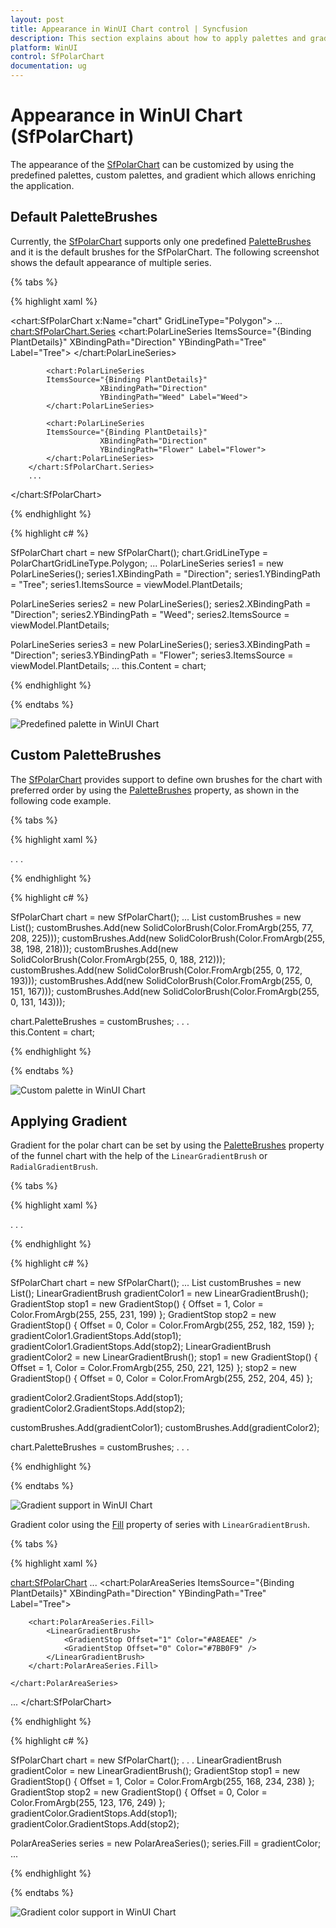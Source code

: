 ```yaml
---
layout: post
title: Appearance in WinUI Chart control | Syncfusion
description: This section explains about how to apply palettes and gradient in the Syncfusion WinUI Chart (SfPolarChart) control
platform: WinUI
control: SfPolarChart
documentation: ug
---
```


# Appearance in WinUI Chart (SfPolarChart)

The appearance of the [SfPolarChart](https://help.syncfusion.com/cr/winui/Syncfusion.UI.Xaml.Charts.SfPolarChart.html) can be customized by using the predefined palettes, custom palettes, and gradient which allows enriching the application.

## Default PaletteBrushes

Currently, the [SfPolarChart](https://help.syncfusion.com/cr/winui/Syncfusion.UI.Xaml.Charts.SfPolarChart.html) supports only one predefined [PaletteBrushes](https://help.syncfusion.com/cr/winui/Syncfusion.UI.Xaml.Charts.SfPolarChart.html#Syncfusion_UI_Xaml_Charts_SfPolarChart_PaletteBrushes) and it is the default brushes for the SfPolarChart. The following screenshot shows the default appearance of multiple series.

{% tabs %}

{% highlight xaml %}

<chart:SfPolarChart x:Name="chart"
                    GridLineType="Polygon">
        ...
        <chart:SfPolarChart.Series>
            <chart:PolarLineSeries
			ItemsSource="{Binding PlantDetails}" 
                        XBindingPath="Direction"
                        YBindingPath="Tree" Label="Tree">
            </chart:PolarLineSeries>

            <chart:PolarLineSeries
			ItemsSource="{Binding PlantDetails}" 
                        XBindingPath="Direction"
                        YBindingPath="Weed" Label="Weed">
            </chart:PolarLineSeries>

            <chart:PolarLineSeries
			ItemsSource="{Binding PlantDetails}" 
                        XBindingPath="Direction"
                        YBindingPath="Flower" Label="Flower">
            </chart:PolarLineSeries>
        </chart:SfPolarChart.Series>
        ...
</chart:SfPolarChart>

{% endhighlight %}

{% highlight c# %}

SfPolarChart chart = new SfPolarChart();
chart.GridLineType = PolarChartGridLineType.Polygon;
...
PolarLineSeries series1 = new PolarLineSeries();
series1.XBindingPath = "Direction";
series1.YBindingPath = "Tree";
series1.ItemsSource = viewModel.PlantDetails;

PolarLineSeries series2 = new PolarLineSeries();
series2.XBindingPath = "Direction";
series2.YBindingPath = "Weed";
series2.ItemsSource = viewModel.PlantDetails;

PolarLineSeries series3 = new PolarLineSeries();
series3.XBindingPath = "Direction";
series3.YBindingPath = "Flower";
series3.ItemsSource = viewModel.PlantDetails;
...
this.Content = chart;

{% endhighlight %}

{% endtabs %}

![Predefined palette in WinUI Chart](Appearance_Images/winui-chart_predefined_palette.png)

## Custom PaletteBrushes

The [SfPolarChart](https://help.syncfusion.com/cr/winui/Syncfusion.UI.Xaml.Charts.SfPolarChart.html) provides support to define own brushes for the chart with preferred order by using the [PaletteBrushes](https://help.syncfusion.com/cr/winui/Syncfusion.UI.Xaml.Charts.SfPolarChart.html#Syncfusion_UI_Xaml_Charts_SfPolarChart_PaletteBrushes) property, as shown in the following code example.

{% tabs %}

{% highlight xaml %}

<Grid>
    <Grid.Resources>
        <BrushCollection x:Key="customBrushes">
                <SolidColorBrush Color="#4dd0e1"/>
                <SolidColorBrush Color="#26c6da"/>
                <SolidColorBrush Color="#00bcd4"/>
                <SolidColorBrush Color="#00acc1"/>
                <SolidColorBrush Color="#0097a7"/>
                <SolidColorBrush Color="#00838f"/>
        </BrushCollection>
    </Grid.Resources>
    <chart:SfPolarChart x:Name="chart"
                        PaletteBrushes="{StaticResource customBrushes}" >
. . .
</chart:SfPolarChart>
</Grid>

{% endhighlight %}

{% highlight c# %}

SfPolarChart chart = new SfPolarChart();
...
List<Brush> customBrushes = new List<Brush>();
customBrushes.Add(new SolidColorBrush(Color.FromArgb(255, 77, 208, 225)));
customBrushes.Add(new SolidColorBrush(Color.FromArgb(255, 38, 198, 218)));
customBrushes.Add(new SolidColorBrush(Color.FromArgb(255, 0, 188, 212)));
customBrushes.Add(new SolidColorBrush(Color.FromArgb(255, 0, 172, 193)));
customBrushes.Add(new SolidColorBrush(Color.FromArgb(255, 0, 151, 167)));
customBrushes.Add(new SolidColorBrush(Color.FromArgb(255, 0, 131, 143)));

chart.PaletteBrushes = customBrushes;
. . .            
this.Content = chart;

{% endhighlight %}

{% endtabs %}

![Custom palette in WinUI Chart](Appearance_Images/WinUI_Chart_CustomPalette.png)

## Applying Gradient

Gradient for the polar chart can be set by using the [PaletteBrushes](https://help.syncfusion.com/cr/winui/Syncfusion.UI.Xaml.Charts.SfPolarChart.html#Syncfusion_UI_Xaml_Charts_SfPolarChart_PaletteBrushes) property of the funnel chart with the help of the `LinearGradientBrush` or `RadialGradientBrush`.

{% tabs %}

{% highlight xaml %}

<Grid>
    <Grid.Resources>
        <BrushCollection x:Key="customBrushes">
                <LinearGradientBrush>
                    <GradientStop Offset="1" Color="#FFE7C7" />
                    <GradientStop Offset="0" Color="#FCB69F" />
                </LinearGradientBrush>
                <LinearGradientBrush>
                    <GradientStop Offset="1" Color="#fadd7d" />
                    <GradientStop Offset="0" Color="#fccc2d" />
                </LinearGradientBrush>
                <LinearGradientBrush>
                    <GradientStop Offset="1" Color="#DCFA97" />
                    <GradientStop Offset="0" Color="#96E6A1" />
                </LinearGradientBrush>
        </BrushCollection>
    </Grid.Resources>
    <chart:SfPolarChart x:Name="chart" 
                        PaletteBrushes="{StaticResource customBrushes}">
. . .
</chart:SfPolarChart>
</Grid>

{% endhighlight %}

{% highlight c# %}

SfPolarChart chart = new SfPolarChart();
...
List<Brush> customBrushes = new List<Brush>();
LinearGradientBrush gradientColor1 = new LinearGradientBrush();
GradientStop stop1 = new GradientStop() { Offset = 1, Color = Color.FromArgb(255, 255, 231, 199) };
GradientStop stop2 = new GradientStop() { Offset = 0, Color = Color.FromArgb(255, 252, 182, 159) };
gradientColor1.GradientStops.Add(stop1);
gradientColor1.GradientStops.Add(stop2);
LinearGradientBrush gradientColor2 = new LinearGradientBrush();
stop1 = new GradientStop() { Offset = 1, Color = Color.FromArgb(255, 250, 221, 125) };
stop2 = new GradientStop() { Offset = 0, Color = Color.FromArgb(255, 252, 204, 45) };

gradientColor2.GradientStops.Add(stop1);
gradientColor2.GradientStops.Add(stop2);

customBrushes.Add(gradientColor1);
customBrushes.Add(gradientColor2);

chart.PaletteBrushes = customBrushes;
. . .

{% endhighlight %}

{% endtabs %}

![Gradient support in WinUI Chart](Appearance_Images/WinUI_Chart_Series_Gradient.png)

Gradient color using the [Fill](https://help.syncfusion.com/cr/winui/Syncfusion.UI.Xaml.Charts.ChartSeries.html#Syncfusion_UI_Xaml_Charts_ChartSeries_Fill) property of series with `LinearGradientBrush`.

{% tabs %}

{% highlight xaml %}

<chart:SfPolarChart>
    ...
    <chart:PolarAreaSeries  ItemsSource="{Binding PlantDetails}" 
                            XBindingPath="Direction" 
                            YBindingPath="Tree" Label="Tree">

        <chart:PolarAreaSeries.Fill>
            <LinearGradientBrush>
                <GradientStop Offset="1" Color="#A8EAEE" />
                <GradientStop Offset="0" Color="#7BB0F9" />
            </LinearGradientBrush>
        </chart:PolarAreaSeries.Fill>
                   
    </chart:PolarAreaSeries>
...
</chart:SfPolarChart>

{% endhighlight %}

{% highlight c# %}

SfPolarChart chart = new SfPolarChart();
. . .
LinearGradientBrush gradientColor = new LinearGradientBrush();
GradientStop stop1 = new GradientStop() { Offset = 1, Color = Color.FromArgb(255, 168, 234, 238) };
GradientStop stop2 = new GradientStop() { Offset = 0, Color = Color.FromArgb(255, 123, 176, 249) };
gradientColor.GradientStops.Add(stop1);
gradientColor.GradientStops.Add(stop2);

PolarAreaSeries series = new PolarAreaSeries();
series.Fill = gradientColor;
...

{% endhighlight %}

{% endtabs %}

![Gradient color support in WinUI Chart](Appearance_Images/WinUI_Chart_Interior_GradientColor.png)

